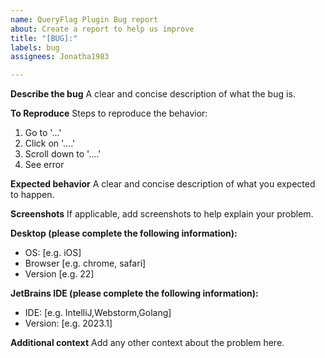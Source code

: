 ```yaml
---
name: QueryFlag Plugin Bug report
about: Create a report to help us improve
title: "[BUG]:"
labels: bug
assignees: Jonatha1983

---
```


**Describe the bug**
A clear and concise description of what the bug is.

**To Reproduce**
Steps to reproduce the behavior:
1. Go to '...'
2. Click on '....'
3. Scroll down to '....'
4. See error

**Expected behavior**
A clear and concise description of what you expected to happen.

**Screenshots**
If applicable, add screenshots to help explain your problem.

**Desktop (please complete the following information):**
 - OS: [e.g. iOS]
 - Browser [e.g. chrome, safari]
 - Version [e.g. 22]

**JetBrains IDE (please complete the following information):**
 - IDE: [e.g. IntelliJ,Webstorm,Golang]
 - Version: [e.g. 2023.1]


**Additional context**
Add any other context about the problem here.
